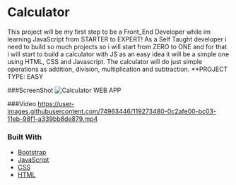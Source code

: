 # Calculator
This project will be my first step to be a Front_End Developer while im learning JavaScript from STARTER to EXPERT! As a Self Taught developer i need to build so much projects so i will start from ZERO to ONE and for that i will start to build a calculator with JS as an easy idea it will be a simple one using HTML, CSS and Javascript. The calculator will do just simple operations as addition, division, multiplication and subtraction.
**PROJECT TYPE: EASY

###ScreenShot
![Calculator WEB APP](https://user-images.githubusercontent.com/74963446/119271165-49d65980-bbf8-11eb-96fe-86aefbcdf342.png)

###Video
https://user-images.githubusercontent.com/74963446/119273480-0c2afe00-bc03-11eb-98f1-a339bb8de879.mp4


### Built With
* [Bootstrap](https://getbootstrap.com)
* [JavaScript](https://developer.mozilla.org/fr/docs/Web/JavaScript)
* [CSS](https://www.w3schools.com/css/)
* [HTML](https://developer.mozilla.org/fr/docs/Web/HTML)
